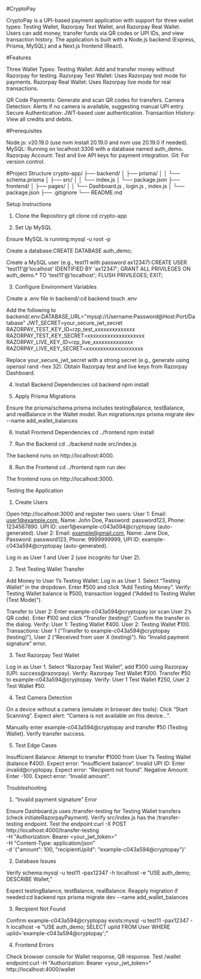 #CryptoPay

CryptoPay is a UPI-based payment application with support for three wallet types: Testing Wallet, Razorpay Test Wallet, and Razorpay Real Wallet. Users can add money, transfer funds via QR codes or UPI IDs, and view transaction history. The application is built with a Node.js backend (Express, Prisma, MySQL) and a Next.js frontend (React).

#Features

Three Wallet Types:
Testing Wallet: Add and transfer money without Razorpay for testing.
Razorpay Test Wallet: Uses Razorpay test mode for payments.
Razorpay Real Wallet: Uses Razorpay live mode for real transactions.


QR Code Payments: Generate and scan QR codes for transfers.
Camera Detection: Alerts if no camera is available, suggesting manual UPI entry.
Secure Authentication: JWT-based user authentication.
Transaction History: View all credits and debits.

#Prerequisites

Node.js: v20.19.0 (use nvm install 20.19.0 and nvm use 20.19.0 if needed).
MySQL: Running on localhost:3306 with a database named auth_demo.
Razorpay Account: Test and live API keys for payment integration.
Git: For version control.

#Project Structure
crypto-app/
├── backend/
│   ├── prisma/
│   │   └── schema.prisma
│   ├── src/
│   │   └── index.js
│   └── package.json
├── frontend/
│   ├── pages/
│   │   └── Dashboard.js , login.js , index.js
│   └── package.json
├── .gitignore
└── README.md

Setup Instructions
1. Clone the Repository
git clone <repository-url>
cd crypto-app

2. Set Up MySQL

Ensure MySQL is running:mysql -u root -p


Create a database:CREATE DATABASE auth_demo;


Create a MySQL user (e.g., test11 with password ax12347):CREATE USER 'test11'@'localhost' IDENTIFIED BY 'ax12347';
GRANT ALL PRIVILEGES ON auth_demo.* TO 'test11'@'localhost';
FLUSH PRIVILEGES;
EXIT;



3. Configure Environment Variables

Create a .env file in backend/:cd backend
touch .env


Add the following to backend/.env:DATABASE_URL="mysql://Username:Password@Host:Port/Database"
JWT_SECRET=your_secure_jwt_secret
RAZORPAY_TEST_KEY_ID=rzp_test_xxxxxxxxxxxxxx
RAZORPAY_TEST_KEY_SECRET=xxxxxxxxxxxxxxxxxxxx
RAZORPAY_LIVE_KEY_ID=rzp_live_xxxxxxxxxxxxxx
RAZORPAY_LIVE_KEY_SECRET=xxxxxxxxxxxxxxxxxxxx


Replace your_secure_jwt_secret with a strong secret (e.g., generate using openssl rand -hex 32).
Obtain Razorpay test and live keys from Razorpay Dashboard.



4. Install Backend Dependencies
cd backend
npm install

5. Apply Prisma Migrations

Ensure the prisma/schema.prisma includes testingBalance, testBalance, and realBalance in the Wallet model.
Run migrations:npx prisma migrate dev --name add_wallet_balances



6. Install Frontend Dependencies
cd ../frontend
npm install

7. Run the Backend
cd ../backend
node src/index.js


The backend runs on http://localhost:4000.

8. Run the Frontend
cd ../frontend
npm run dev


The frontend runs on http://localhost:3000.

Testing the Application
1. Create Users

Open http://localhost:3000 and register two users:
User 1: Email: user1@example.com, Name: John Doe, Password: password123, Phone: 1234567890.  UPI ID: user1@example-c043a594@cryptopay (auto-generated).
User 2: Email: example@gmail.com, Name: Jane Doe, Password: password123, Phone: 9999999999, UPI ID: example-c043a594@cryptopay (auto-generated).


Log in as User 1 and User 2 (use incognito for User 2).

2. Test Testing Wallet Transfer

Add Money to User 1’s Testing Wallet:
Log in as User 1.
Select “Testing Wallet” in the dropdown.
Enter ₹500 and click “Add Testing Money”.
Verify: Testing Wallet balance is ₹500, transaction logged (“Added to Testing Wallet (Test Mode)”).


Transfer to User 2:
Enter example-c043a594@cryptopay (or scan User 2’s QR code).
Enter ₹100 and click “Transfer (testing)”.
Confirm the transfer in the dialog.
Verify:
User 1: Testing Wallet ₹400.
User 2: Testing Wallet ₹100.
Transactions: User 1 (“Transfer to example-c043a594@cryptopay (testing)”), User 2 (“Received from user X (testing)”).
No “Invalid payment signature” error.





3. Test Razorpay Test Wallet

Log in as User 1.
Select “Razorpay Test Wallet”, add ₹300 using Razorpay (UPI: success@razorpay).
Verify: Razorpay Test Wallet ₹300.
Transfer ₹50 to example-c043a594@cryptopay.
Verify: User 1 Test Wallet ₹250, User 2 Test Wallet ₹50.

4. Test Camera Detection

On a device without a camera (emulate in browser dev tools):
Click “Start Scanning”.
Expect alert: “Camera is not available on this device...”.


Manually enter example-c043a594@cryptopay and transfer ₹50 (Testing Wallet).
Verify transfer success.

5. Test Edge Cases

Insufficient Balance: Attempt to transfer ₹1000 from User 1’s Testing Wallet (balance ₹400). Expect error: “Insufficient balance”.
Invalid UPI ID: Enter invalid@cryptopay. Expect error: “Recipient not found”.
Negative Amount: Enter -100. Expect error: “Invalid amount”.

Troubleshooting
1. “Invalid payment signature” Error

Ensure Dashboard.js uses /transfer-testing for Testing Wallet transfers (check initiateRazorpayPayment).
Verify src/index.js has the /transfer-testing endpoint.
Test the endpoint:curl -X POST http://localhost:4000/transfer-testing \
-H "Authorization: Bearer <your_jwt_token>" \
-H "Content-Type: application/json" \
-d '{"amount": 100, "recipientUpiId": "example-c043a594@cryptopay"}'



2. Database Issues

Verify schema:mysql -u test11 -pax12347 -h localhost -e "USE auth_demo; DESCRIBE Wallet;"

Expect testingBalance, testBalance, realBalance.
Reapply migration if needed:cd backend
npx prisma migrate dev --name add_wallet_balances



3. Recipient Not Found

Confirm example-c043a594@cryptopay exists:mysql -u test11 -pax12347 -h localhost -e "USE auth_demo; SELECT upiId FROM User WHERE upiId='example-c043a594@cryptopay';"



4. Frontend Errors

Check browser console for Wallet response, QR response.
Test /wallet endpoint:curl -H "Authorization: Bearer <your_jwt_token>" http://localhost:4000/wallet

